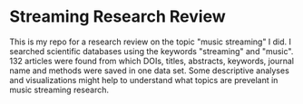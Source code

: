 # Streaming Research Review

This is my repo for a research review on the topic "music streaming" I did. I searched scientific databases using the keywords "streaming" and "music". 132 articles were found from which DOIs, titles, abstracts, keywords, journal name and methods were saved in one data set.
Some descriptive analyses and visualizations might help to understand what topics are prevelant in music streaming research.